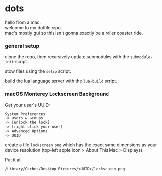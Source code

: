 # dots

hello from a mac.  
welcome to my dotfile repo.  
mac's mostly gui so this isn't gonna exactly be a roller coaster ride.

### general setup

clone the repo, then recursively update submodules with the
`submodule-init` script.

stow files using the `setup` script.

build the lua language server with the `lua-build` script.

### macOS Monterey Lockscreen Background

Get your user's UUID:
```
System Preferences
-> Users & Groups
-> [unlock the lock]
-> [right click your user]
-> Advanced Options
-> UUID
```

create a file `lockscreen.png` which has the exact same dimensions as
your device resolution (top-left apple icon > About This Mac >
Displays).

Put it at

```
/Library/Caches/Desktop Pictures/<UUID>/lockscreen.png
```

